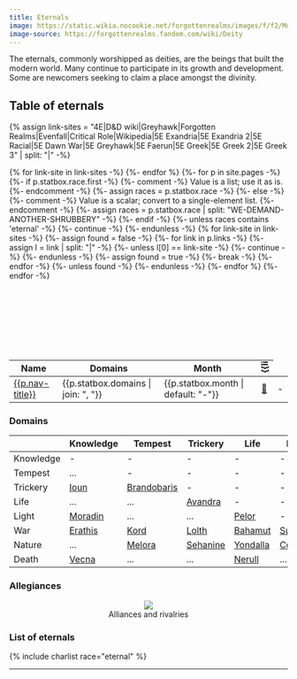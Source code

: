 ```yaml
---
title: Eternals
image: https://static.wikia.nocookie.net/forgottenrealms/images/f/f2/Mulhorandi_pantheon_I.jpg
image-source: https://forgottenrealms.fandom.com/wiki/Deity
---
```


The eternals, commonly worshipped as deities, are the beings that built the modern world. Many continue to participate in its growth and development. Some are newcomers seeking to claim a place amongst the divinity.

## Table of eternals

{% assign link-sites = "4E|D&D wiki|Greyhawk|Forgotten Realms|Evenfall|Critical Role|Wikipedia|5E Exandria|5E Exandria 2|5E Racial|5E Dawn War|5E Greyhawk|5E Faerun|5E Greek|5E Greek 2|5E Greek 3" | split: "|" -%}

<style>
th.rotate {
  white-space: nowrap;
}

th.rotate > div {
  transform: rotate(-90deg);
  width: 1em;
}
</style>
<table style="margin-top: 9em">
<thead>
<tr>
  <th>Name</th>
  <th>Domains</th>
  <th>Month</th>
{% for link-site in link-sites -%}
  <th class="rotate"><div>{{link-site}}</div></th>
{%- endfor %}
</tr>
</thead>
<tbody>
{%- for p in site.pages -%}
  {%- if p.statbox.race.first -%}
    {%- comment -%} Value is a list; use it as is. {%- endcomment -%}
    {%- assign races = p.statbox.race -%}
  {%- else -%}
    {%- comment -%} Value is a scalar; convert to a single-element list. {%- endcomment -%}
    {%- assign races = p.statbox.race | split: "WE-DEMAND-ANOTHER-SHRUBBERY" -%}
  {%- endif -%}
  {%- unless races contains 'eternal' -%} {%- continue -%} {%- endunless -%}
  <tr>
    <td><a href="{{site.baseurl}}{{p.url}}">{{p.nav-title}}</a></td>
    <td>{{p.statbox.domains | join: ", "}}</td>
    <td>{{p.statbox.month | default: "-"}}</td>
    {% for link-site in link-sites -%}
      {%- assign found = false -%}
      {%- for link in p.links -%}
        {%- assign l = link | split: "|" -%}
        {%- unless l[0] == link-site -%} {%- continue -%} {%- endunless -%}
        {%- assign found = true -%}
        <td style="text-align: center"><a href="{{l[1]}}">🔵</a></td>
        {%- break -%}
      {%- endfor -%}
      {%- unless found -%} <td style="text-align: center">-</td> {%- endunless -%}
    {%- endfor %}
  </tr>
{%- endfor -%}
</tbody>
</table>

### Domains

|           | Knowledge | Tempest       | Trickery   | Life       | Light      | War       | Nature    | Death     |
|-----------|-----------|---------------|------------|------------|------------|-----------|-----------|-----------|
| Knowledge | -         | -             | -          | -          | -          | -         | -         | -         |
| Tempest   | ...       | -             | -          | -          | -          | -         | -         | -         |
| Trickery  | [Ioun]    | [Brandobaris] | -          | -          | -          | -         | -         | -         |
| Life      | ...       | ...           | [Avandra]  | -          | -          | -         | -         | -         |
| Light     | [Moradin] | ...           | ...        | [Pelor]    | -          | -         | -         | -         |
| War       | [Erathis] | [Kord]        | [Lolth]    | [Bahamut]  | [Sune]     | -         | -         | -         |
| Nature    | ...       | [Melora]      | [Sehanine] | [Yondalla] | [Corellon] | [Gruumsh] | -         | -         |
| Death     | [Vecna]   | ...           | ...        | [Nerull]   | ...        | [Tiamat]  | ...       | -         |

### Allegiances

<center><figure>
<a href="../assets/images/eternals.svg"><img src="../assets/images/eternals.svg" style="max-width: 100%; max-height: 500px"></a>
<figcaption style="text-align: center">Alliances and rivalries</figcaption>
</figure></center>

### List of eternals

{% include charlist race="eternal" %}

----------------------------------------

[Avandra]: ../dossiers/avandra
[Bahamut]: ../dossiers/bahamut
[Brandobaris]: ../dossiers/brandobaris
[Corellon]: ../dossiers/corellon
[Erathis]: ../dossiers/erathis
[Gruumsh]: ../dossiers/gruumsh
[Ioun]: ../dossiers/ioun
[Kord]: ../dossiers/kord
[Lolth]: ../dossiers/lolth
[Melora]: ../dossiers/melora
[Moradin]: ../dossiers/moradin
[Nerull]: ../dossiers/nerull
[Pelor]: ../dossiers/pelor
[Raven Queen]: ../dossiers/nerull
[Sardior]: ../dossiers/sardior
[Sehanine]: ../dossiers/sehanine
[Sune]: ../dossiers/sune
[Tiamat]: ../dossiers/tiamat
[Vecna]: ../dossiers/vecna
[Yondalla]: ../dossiers/yondalla
